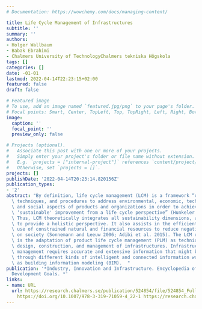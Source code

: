 ```yaml
---
# Documentation: https://wowchemy.com/docs/managing-content/

title: Life Cycle Management of Infrastructures
subtitle: ''
summary: ''
authors:
- Holger Wallbaum
- Babak Ebrahimi
- Chalmers University of TechnologyChalmers tekniska Högskola
tags: []
categories: []
date: -01-01
lastmod: 2022-04-14T22:23:15+02:00
featured: false
draft: false

# Featured image
# To use, add an image named `featured.jpg/png` to your page's folder.
# Focal points: Smart, Center, TopLeft, Top, TopRight, Left, Right, BottomLeft, Bottom, BottomRight.
image:
  caption: ''
  focal_point: ''
  preview_only: false

# Projects (optional).
#   Associate this post with one or more of your projects.
#   Simply enter your project's folder or file name without extension.
#   E.g. `projects = ["internal-project"]` references `content/project/deep-learning/index.md`.
#   Otherwise, set `projects = []`.
projects: []
publishDate: '2022-04-14T20:23:14.820156Z'
publication_types:
- '2'
abstract: "By definition, life cycle management (LCM) is a framework “of concepts,\
  \ techniques, and procedures to address environmental, economic, technological,\
  \ and social aspects of products and organizations in order to achieve continuous\
  \ ‘sustainable' improvement from a life cycle perspective” (Hunkeler et al. 2001).\
  \ Thus, LCM theoretically integrates all sustainability dimensions, and strives\
  \ to provide a holistic perspective. It also assists in the efficient and effective\
  \ use of constrained natural and financial resources to reduce negative impacts\
  \ on society (Sonnemann and Leeuw 2006; Adibi et al. 2015). The LCM of infrastructures\
  \ is the adaptation of product life cycle management (PLM) as techniques to the\
  \ design, construction, and management of infrastructures. Infrastructure life cycle\
  \ management requires accurate and extensive information that might be generated\
  \ through different kinds of intelligent and connected information workflows, such\
  \ as building information modeling (BIM).  "
publication: '*Industry, Innovation and Infrastructure. Encyclopedia of the UN Sustainable
  Development Goals. *'
links:
- name: URL
  url: https://research.chalmers.se/publication/524854/file/524854_Fulltext.pdf FULLTEXT
    https://doi.org/10.1007/978-3-319-71059-4_22-1 https://research.chalmers.se/publication/524854
---
```

